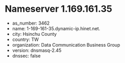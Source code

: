 # Nameserver 1.169.161.35

* as_number: 3462
* name: 1-169-161-35.dynamic-ip.hinet.net.
* city: Hsinchu County
* country: TW
* organization: Data Communication Business Group
* version: dnsmasq-2.45
* dnssec: false
